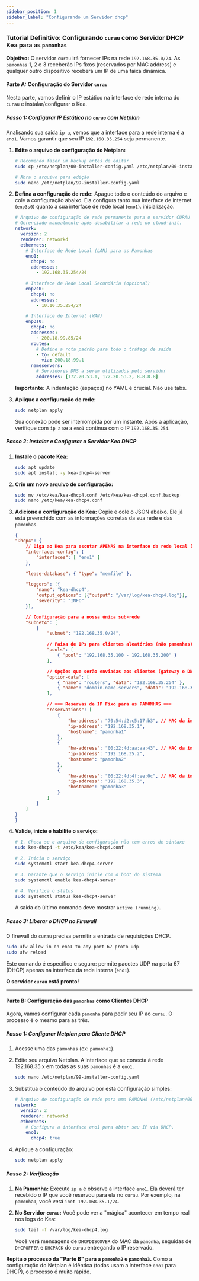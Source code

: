 ```yaml
---
sidebar_position: 1
sidebar_label: "Configurando um Servidor dhcp"
---
```



### **Tutorial Definitivo: Configurando `curau` como Servidor DHCP Kea para as `pamonhas`**

**Objetivo:** O servidor `curau` irá fornecer IPs na rede `192.168.35.0/24`. As `pamonhas` 1, 2 e 3 receberão IPs fixos (reservados por MAC address) e qualquer outro dispositivo receberá um IP de uma faixa dinâmica.

#### **Parte A: Configuração do Servidor `curau`**

Nesta parte, vamos definir o IP estático na interface de rede interna do `curau` e instalar/configurar o Kea.

##### **Passo 1: Configurar IP Estático no `curau` com Netplan**

Analisando sua saída `ip a`, vemos que a interface para a rede interna é a `eno1`. Vamos garantir que seu IP `192.168.35.254` seja permanente.

1.  **Edite o arquivo de configuração do Netplan:**
    ```bash
    # Recomendo fazer um backup antes de editar
    sudo cp /etc/netplan/00-installer-config.yaml /etc/netplan/00-installer-config.yaml.bak

    # Abra o arquivo para edição
    sudo nano /etc/netplan/99-installer-config.yaml
    ```

2.  **Defina a configuração de rede:**
    Apague todo o conteúdo do arquivo e cole a configuração abaixo. Ela configura tanto sua interface de internet (`enp3s0`) quanto a sua interface de rede local (`eno1`).
inicialização.

    ```yaml
    # Arquivo de configuração de rede permanente para o servidor CURAU
    # Gerenciado manualmente após desabilitar a rede no cloud-init.
    network:
      version: 2
      renderer: networkd
      ethernets:
        # Interface de Rede Local (LAN) para as Pamonhas
        eno1:
          dhcp4: no
          addresses:
            - 192.168.35.254/24

        # Interface de Rede Local Secundária (opcional)
        enp2s0:
          dhcp4: no
          addresses:
            - 10.10.35.254/24

        # Interface de Internet (WAN)
        enp3s0:
          dhcp4: no
          addresses:
            - 200.18.99.85/24
          routes:
            # Define a rota padrão para todo o tráfego de saída
            - to: default
              via: 200.18.99.1
          nameservers:
            # Servidores DNS a serem utilizados pelo servidor
            addresses: [172.20.53.1, 172.20.53.2, 8.8.8.8]

    ```

    **Importante:** A indentação (espaços) no YAML é crucial. Não use tabs.

3.  **Aplique a configuração de rede:**
    ```bash
    sudo netplan apply
    ```
    Sua conexão pode ser interrompida por um instante. Após a aplicação, verifique com `ip a` se a `eno1` continua com o IP `192.168.35.254`.

##### **Passo 2: Instalar e Configurar o Servidor Kea DHCP**

1.  **Instale o pacote Kea:**
    ```bash
    sudo apt update
    sudo apt install -y kea-dhcp4-server
    ```

2.  **Crie um novo arquivo de configuração:**
    ```bash
    sudo mv /etc/kea/kea-dhcp4.conf /etc/kea/kea-dhcp4.conf.backup
    sudo nano /etc/kea/kea-dhcp4.conf
    ```

3.  **Adicione a configuração do Kea:**
    Copie e cole o JSON abaixo. Ele já está preenchido com as informações corretas da sua rede e das `pamonhas`.

    ```json
    {
    "Dhcp4": {
        // Diga ao Kea para escutar APENAS na interface da rede local (eno1)
        "interfaces-config": {
            "interfaces": [ "eno1" ]
        },

        "lease-database": { "type": "memfile" },

        "loggers": [{
            "name": "kea-dhcp4",
            "output_options": [{"output": "/var/log/kea-dhcp4.log"}],
            "severity": "INFO"
        }],

        // Configuração para a nossa única sub-rede
        "subnet4": [
            {
                "subnet": "192.168.35.0/24",

                // Faixa de IPs para clientes aleatórios (não pamonhas)
                "pools": [
                    { "pool": "192.168.35.100 - 192.168.35.200" }
                ],

                // Opções que serão enviadas aos clientes (gateway e DNS)
                "option-data": [
                    { "name": "routers", "data": "192.168.35.254" },
                    { "name": "domain-name-servers", "data": "192.168.35.254, 8.8.8.8" }
                ],

                // === Reservas de IP Fixo para as PAMONHAS ===
                "reservations": [
                    {
                        "hw-address": "70:54:d2:c5:17:b3", // MAC da interface eno1 da PAMONHA1
                        "ip-address": "192.168.35.1",
                        "hostname": "pamonha1"
                    },
                    {
                        "hw-address": "00:22:4d:aa:aa:43", // MAC da interface eno1 da PAMONHA2
                        "ip-address": "192.168.35.2",
                        "hostname": "pamonha2"
                    },
                    {
                        "hw-address": "00:22:4d:4f:ee:0c", // MAC da interface eno1 da PAMONHA3
                        "ip-address": "192.168.35.3",
                        "hostname": "pamonha3"
                    }
                ]
            }
        ]
    }
    }
    ```

4.  **Valide, inicie e habilite o serviço:**
    ```bash
    # 1. Checa se o arquivo de configuração não tem erros de sintaxe
    sudo kea-dhcp4 -t /etc/kea/kea-dhcp4.conf

    # 2. Inicia o serviço
    sudo systemctl start kea-dhcp4-server

    # 3. Garante que o serviço inicie com o boot do sistema
    sudo systemctl enable kea-dhcp4-server

    # 4. Verifica o status
    sudo systemctl status kea-dhcp4-server
    ```
    A saída do último comando deve mostrar `active (running)`.

##### **Passo 3: Liberar o DHCP no Firewall**
O firewall do `curau` precisa permitir a entrada de requisições DHCP.

```bash
sudo ufw allow in on eno1 to any port 67 proto udp
sudo ufw reload
```
Este comando é específico e seguro: permite pacotes UDP na porta 67 (DHCP) apenas na interface da rede interna (`eno1`).

**O servidor `curau` está pronto!**

---

#### **Parte B: Configuração das `pamonhas` como Clientes DHCP**

Agora, vamos configurar cada `pamonha` para pedir seu IP ao `curau`. O processo é o mesmo para as três.

##### **Passo 1: Configurar Netplan para Cliente DHCP**

1.  Acesse uma das `pamonhas` (ex: `pamonha1`).

2.  Edite seu arquivo Netplan. A interface que se conecta à rede 192.168.35.x em todas as suas `pamonhas` é a `eno1`.

    ```bash
    sudo nano /etc/netplan/99-installer-config.yaml
    ```

3.  Substitua o conteúdo do arquivo por esta configuração simples:

    ```yaml
    # Arquivo de configuração de rede para uma PAMONHA (/etc/netplan/00-installer-config.yaml)
    network:
      version: 2
      renderer: networkd
      ethernets:
        # Configura a interface eno1 para obter seu IP via DHCP.
        eno1:
          dhcp4: true
    ```

4.  Aplique a configuração:
    ```bash
    sudo netplan apply
    ```

##### **Passo 2: Verificação**

1.  **Na Pamonha:**
    Execute `ip a` e observe a interface `eno1`. Ela deverá ter recebido o IP que você reservou para ela no `curau`. Por exemplo, na `pamonha1`, você verá `inet 192.168.35.1/24`.

2.  **No Servidor `curau`:**
    Você pode ver a "mágica" acontecer em tempo real nos logs do Kea:
    ```bash
    sudo tail -f /var/log/kea-dhcp4.log
    ```
    Você verá mensagens de `DHCPDISCOVER` do MAC da `pamonha`, seguidas de `DHCPOFFER` e `DHCPACK` do `curau` entregando o IP reservado.

**Repita o processo da "Parte B" para a `pamonha2` e `pamonha3`.** Como a configuração do Netplan é idêntica (todas usam a interface `eno1` para DHCP), o processo é muito rápido.

